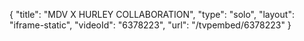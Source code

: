 {
    "title": "MDV X HURLEY COLLABORATION",
    "type": "solo",
    "layout": "iframe-static",
    "videoId": "6378223",
    "url": "\/tvpembed\/6378223"
}